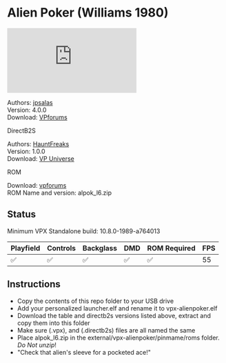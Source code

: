 # Alien Poker (Williams 1980)

![Table Preview](https://www.vpforums.org/index.php?app=downloads&module=display&section=screenshot&record=102964&id=13175&full=1)

Authors: [jpsalas](https://www.vpforums.org/index.php?showuser=277)  
Version: 4.0.0  
Download: [VPforums](https://www.vpforums.org/index.php?s=920da0de1e29988e389b98e25e90cfbe&app=downloads&showfile=13175)

DirectB2S

Authors: [HauntFreaks](https://vpuniverse.com/profile/5216-hauntfreaks/)  
Version: 1.0.0  
Download: [VP Universe](https://vpuniverse.com/files/file/13228-alien-poker-williams-1980-b2s/)

ROM

Download: [vpforums](https://www.vpforums.org/index.php?app=downloads&showfile=790)  
ROM Name and version: alpok_l6.zip

## Status 

Minimum VPX Standalone build: 10.8.0-1989-a764013

| Playfield | Controls | Backglass | DMD | ROM Required | FPS | 
|-----------|----------|-----------|-----|--------------|-----|
| :white_check_mark: | :white_check_mark: | :white_check_mark: | :white_check_mark: | :white_check_mark: | 55 |

## Instructions

- Copy the contents of this repo folder to your USB drive
- Add your personalized launcher.elf and rename it to vpx-alienpoker.elf
- Download the table and directb2s versions listed above, extract and copy them into this folder
- Make sure (.vpx), and (.directb2s) files are all named the same
- Place alpok_l6.zip in the external/vpx-alienpoker/pinmame/roms folder. *Do Not unzip*!
- "Check that alien's sleeve for a pocketed ace!"
